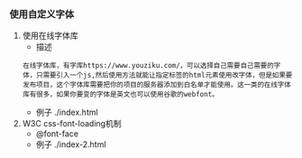 ### 使用自定义字体
1. 使用在线字体库
    - 描述
    ```
    在线字体库，有字库https://www.youziku.com/，可以选择自己需要自己需要的字体，只需要引入一个js,然后使用方法就能让指定标签的html元素使用改字体，但是如果要发布项目，这个字体库需要把你的项目的服务器添加到白名单才能使用。这一类的在线字体库有很多，如果你要变的字体是英文也可以使用谷歌的webfont。 
    ```
    - 例子 ./index.html
2. W3C css-font-loading机制
    - @font-face
    - 例子 ./index-2.html